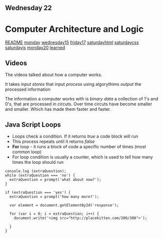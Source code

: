 ## Wednesday 22

# Computer Architecture and Logic

[README](./README.md)
[monday](./monday.md)
[wednesday15](./wednesday15.md)
[friday17](./friday17.md)
[saturdayhtml](./saturdayhtml.md)
[saturdaycss](./saturdaycss.md)
[saturdayjs](./saturdayjs.md)
[monday20](./monday20.md)
[learned](./learned.md)


## Videos 

The videos talked about how a computer works. 

It takes  *input* 
          *stores* that input
          *process* using algorythims 
          *output* the processed information

The information a computer works with is *binary data* a collection of 1's and 0's, that are processed in circuts. 
Over time circuts have become smaller and smaller. Which has made them faster and faster. 

## Java Script Loops

* Loops check a condition. If it returns *true* a code block will run 
* This process repeats until it returns *false*
* __For__ loop - it runs a block of code a specific number of times (most common loop)
* For loop condition is usually a counter, which is used to tell how many times the loop should run

```var extraQuestion = prompt('would you want to add more cats?');
console.log (extraQuestion);
while (extraQuestion === 'no') {
  extraQuestion = prompt('what about now?');
}

if (extraQuestion === 'yes') {
  extraQuestion = prompt('how many more?');

  var element = document.getElementById('response');

  for (var i = 0; i < extraQuestion; i++) {
    document.write('<img src="http://placekitten.com/200/300">');
    
  }
} 
```


